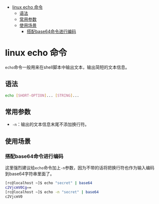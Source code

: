 - [linux echo 命令](#linux-echo-命令)
  - [语法](#语法)
  - [常用参数](#常用参数)
  - [使用场景](#使用场景)
    - [搭配base64命令进行编码](#搭配base64命令进行编码)

# linux echo 命令

`echo`命令一般用来在shell脚本中输出文本，输出简短的文本信息。

## 语法

```bash
echo [SHORT-OPTION]... [STRING]...
```

## 常用参数

- `-n`：输出的文本信息末尾不添加换行符。

## 使用场景

### 搭配base64命令进行编码

这里强烈建议给`echo`命令加上`-n`参数，因为不带的话将把换行符也作为输入编码到base64字符串里面了。

```bash
[rc@localhost ~]$ echo "secret" | base64
c2VjcmV0Cg==
[rc@localhost ~]$ echo -n "secret" | base64
c2VjcmV0
```
